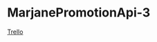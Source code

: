 # MarjanePromotionApi-3

[Trello](https://trello.com/invite/b/NcDZDPYK/ATTIcd17315a80a36bafcb87967cbd9d3a5838F0323F/marjanefrontend)
